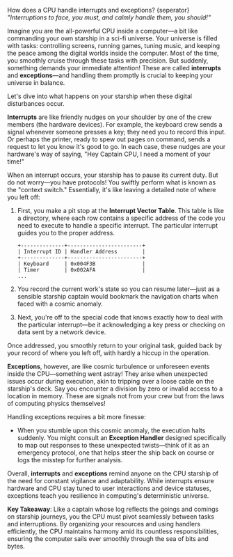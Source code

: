 How does a CPU handle interrupts and exceptions?
{seperator}
*"Interruptions to face, you must, and calmly handle them, you should!"*

Imagine you are the all-powerful CPU inside a computer—a bit like commanding your own starship in a sci-fi universe. Your universe is filled with tasks: controlling screens, running games, tuning music, and keeping the peace among the digital worlds inside the computer. Most of the time, you smoothly cruise through these tasks with precision. But suddenly, something demands your immediate attention! These are called **interrupts** and **exceptions**—and handling them promptly is crucial to keeping your universe in balance.

Let's dive into what happens on your starship when these digital disturbances occur. 

**Interrupts** are like friendly nudges on your shoulder by one of the crew members (the hardware devices). For example, the keyboard crew sends a signal whenever someone presses a key; they need you to record this input. Or perhaps the printer, ready to spew out pages on command, sends a request to let you know it's good to go. In each case, these nudges are your hardware's way of saying, "Hey Captain CPU, I need a moment of your time!"

When an interrupt occurs, your starship has to pause its current duty. But do not worry—you have protocols! You swiftly perform what is known as the "context switch." Essentially, it's like leaving a detailed note of where you left off:

1. First, you make a pit stop at the **Interrupt Vector Table**. This table is like a directory, where each row contains a specific address of the code you need to execute to handle a specific interrupt. The particular interrupt guides you to the proper address.

   ```
   +--------------+------------------------+
   | Interrupt ID | Handler Address        |
   +--------------+------------------------+
   | Keyboard     | 0x004F3B               |
   | Timer        | 0x002AFA               |
   ...
   ```

2. You record the current work's state so you can resume later—just as a sensible starship captain would bookmark the navigation charts when faced with a cosmic anomaly.

3. Next, you're off to the special code that knows exactly how to deal with the particular interrupt—be it acknowledging a key press or checking on data sent by a network device.

Once addressed, you smoothly return to your original task, guided back by your record of where you left off, with hardly a hiccup in the operation.

**Exceptions**, however, are like cosmic turbulence or unforeseen events inside the CPU—something went astray! They arise when unexpected issues occur during execution, akin to tripping over a loose cable on the starship's deck. Say you encounter a division by zero or invalid access to a location in memory. These are signals not from your crew but from the laws of computing physics themselves!

Handling exceptions requires a bit more finesse:

- When you stumble upon this cosmic anomaly, the execution halts suddenly. You might consult an **Exception Handler** designed specifically to map out responses to these unexpected twists—think of it as an emergency protocol, one that helps steer the ship back on course or logs the misstep for further analysis.

Overall, **interrupts** and **exceptions** remind anyone on the CPU starship of the need for constant vigilance and adaptability. While interrupts ensure hardware and CPU stay tuned to user interactions and device statuses, exceptions teach you resilience in computing's deterministic universe.

**Key Takeaway**: Like a captain whose log reflects the goings and comings on starship journeys, you the CPU must pivot seamlessly between tasks and interruptions. By organizing your resources and using handlers efficiently, the CPU maintains harmony amid its countless responsibilities, ensuring the computer sails ever smoothly through the sea of bits and bytes.